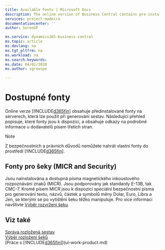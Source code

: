 ```yaml
---
title: Available Fonts | Microsoft Docs
description: The online version of Business Central contains pre-installed fonts on the servers that can be used when generating reports.
services: project-madeira
documentationcenter: ''
author: SorenGP

ms.service: dynamics365-business-central
ms.topic: article
ms.devlang: na
ms.tgt_pltfrm: na
ms.workload: na
ms.search.keywords:
ms.date: 04/01/2020
ms.author: sgroespe

---
```

# Dostupné fonty
Online verze [!INCLUDE[d365fin](includes/d365fin_md.md)] obsahuje předinstalované fonty na serverech, která lze použít při generování sestav. Následující přehled popisuje, které fonty jsou k dispozici, a obsahuje odkazy na podrobné informace u dodavatelů písem třetích stran.

> [!NOTE]
> Z bezpečnostních a právních důvodů nemůžete nahrát vlastní fonty do prostředí [!INCLUDE[d365fin](includes/d365fin_md.md)].

## Fonty pro šeky (MICR and Security)
Jsou nainstalována a dostupná písma magnetického inkoustového rozpoznávání znaků (MICR). Jsou podporovány jak standardy E-13B, tak CMC-7. Kromě písem MICR jsou k dispozici speciální bezpečnostní písma pro generování textu, názvů, částek a symbolů měny Dolar, Euro, Libra a Jen, se kterými se po vytištění šeku těžko manipuluje. Pro více informací navštivte [Výběr rozvržení šeku](finance-how-define-check-layouts.md).

## Viz také
[Správa rozložená sestav](ui-manage-report-layouts.md)  
[Výběr rozložení šeků](finance-how-define-check-layouts.md)  
[Práce s [!INCLUDE[d365fin](includes/d365fin_md.md)]](ui-work-product.md)
